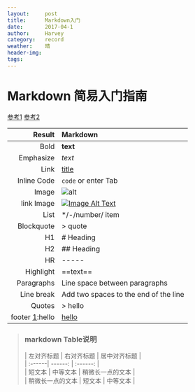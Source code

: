 ```yaml
---
layout:     post
title:      Markdown入门
date:       2017-04-1
author:     Harvey
category:   record
weather:    晴
header-img: 
tags:
---
```


# Markdown 简易入门指南   

[参考1](http://www.markdowntutorial.com/lesson/2/)
[参考2](https://help.ghost.org/hc/en-us/articles/224410728-Markdown-Guide)

| Result	        | Markdown  
| ----:             |:----
|Bold	            |**text**  
|Emphasize	        |*text*
|Link	            |[title](http://)	
|Inline Code        |`code` or enter Tab	
|Image	            |![alt](http://)	
|link Image         |[![Image Alt Text](/path/to/image)](path/to/linked/page)
|List	            |*/-/number/ item
|Blockquote	        |> quote	
|H1	                |# Heading	
|H2	                |## Heading	
|HR                 |-----
|Highlight          |==text==
|Paragraphs         |Line space between paragraphs
|Line break         |Add two spaces to the end of the line
|Quotes             |> hello
|footer [1]:hello   |[hello][1]


> ### markdown Table说明       
>| 左对齐标题 | 右对齐标题 | 居中对齐标题 |     
| :------| ------: | :------: |     
| 短文本 | 中等文本 | 稍微长一点的文本 |       
| 稍微长一点的文本 | 短文本 | 中等文本 |       


[1]:http://google.com